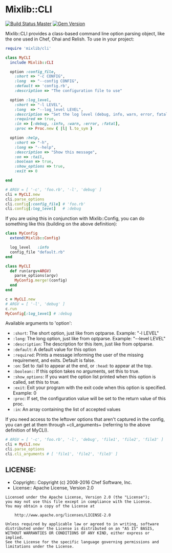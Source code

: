 # Mixlib::CLI

[![Build Status Master](https://travis-ci.org/chef/mixlib-cli.svg?branch=master)](https://travis-ci.org/chef/mixlib-cli) [![Gem Version](https://badge.fury.io/rb/mixlib-cli.svg)](https://badge.fury.io/rb/mixlib-cli)

Mixlib::CLI provides a class-based command line option parsing object, like the one used in Chef, Ohai and Relish. To use in your project:

```ruby
require 'mixlib/cli'

class MyCLI
  include Mixlib::CLI

  option :config_file,
    :short => "-c CONFIG",
    :long  => "--config CONFIG",
    :default => 'config.rb',
    :description => "The configuration file to use"

  option :log_level,
    :short => "-l LEVEL",
    :long  => "--log_level LEVEL",
    :description => "Set the log level (debug, info, warn, error, fatal)",
    :required => true,
    :in => [:debug, :info, :warn, :error, :fatal],
    :proc => Proc.new { |l| l.to_sym }

  option :help,
    :short => "-h",
    :long => "--help",
    :description => "Show this message",
    :on => :tail,
    :boolean => true,
    :show_options => true,
    :exit => 0

end

# ARGV = [ '-c', 'foo.rb', '-l', 'debug' ]
cli = MyCLI.new
cli.parse_options
cli.config[:config_file] # 'foo.rb'
cli.config[:log_level]   # :debug
```

If you are using this in conjunction with Mixlib::Config, you can do something like this (building on the above definition):

```ruby
class MyConfig
  extend(Mixlib::Config)

  log_level   :info
  config_file "default.rb"
end

class MyCLI
  def run(argv=ARGV)
    parse_options(argv)
    MyConfig.merge!(config)
  end
end

c = MyCLI.new
# ARGV = [ '-l', 'debug' ]
c.run
MyConfig[:log_level] # :debug
```

Available arguments to 'option':

- `:short`: The short option, just like from optparse. Example: "-l LEVEL"
- `:long`: The long option, just like from optparse.  Example: "--level LEVEL"
- `:description`: The description for this item, just like from optparse.
- `:default`: A default value for this option
- `:required`: Prints a message informing the user of the missing requirement, and exits.  Default is false.
- `:on`: Set to :tail to appear at the end, or `:head`: to appear at the top.
- `:boolean:`: If this option takes no arguments, set this to true.
- `:show_options`: If you want the option list printed when this option is called, set this to true.
- `:exit`: Exit your program with the exit code when this option is specified. Example: 0
- `:proc`: If set, the configuration value will be set to the return value of this proc.
- `:in`: An array containing the list of accepted values

If you need access to the leftover options that aren't captured in the config, you can get at them through +cli_arguments+ (referring to the above definition of MyCLI).

```ruby
# ARGV = [ '-c', 'foo.rb', '-l', 'debug', 'file1', 'file2', 'file3' ]
cli = MyCLI.new
cli.parse_options
cli.cli_arguments # [ 'file1', 'file2', 'file3' ]
```

## LICENSE:

- Copyright:: Copyright (c) 2008-2016 Chef Software, Inc.
- License:: Apache License, Version 2.0

```text
Licensed under the Apache License, Version 2.0 (the "License");
you may not use this file except in compliance with the License.
You may obtain a copy of the License at

    http://www.apache.org/licenses/LICENSE-2.0

Unless required by applicable law or agreed to in writing, software
distributed under the License is distributed on an "AS IS" BASIS,
WITHOUT WARRANTIES OR CONDITIONS OF ANY KIND, either express or implied.
See the License for the specific language governing permissions and
limitations under the License.
```
